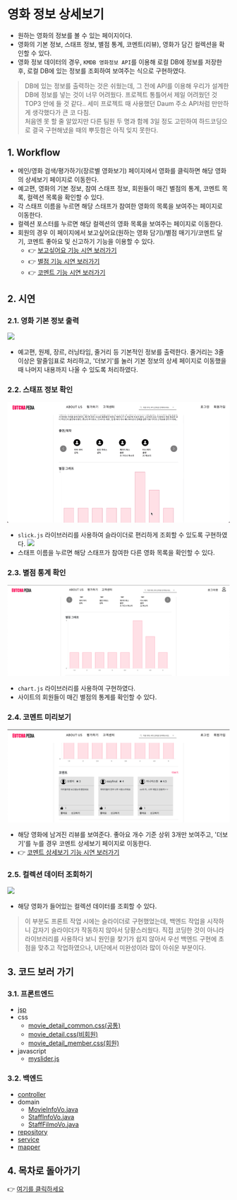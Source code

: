 # 영화 정보 상세보기
- 원하는 영화의 정보를 볼 수 있는 페이지이다.
- 영화의 기본 정보, 스태프 정보, 별점 통계, 코멘트(리뷰), 영화가 담긴 컬렉션을 확인할 수 있다.
- 영화 정보 데이터의 경우, `KMDB 영화정보 API`를 이용해 로컬 DB에 정보를 저장한 후, 로컬 DB에 있는 정보를 조회하여 보여주는 식으로 구현하였다.
> DB에 있는 정보를 출력하는 것은 쉬웠는데, 그 전에 API를 이용해 우리가 설계한 DB에 정보를 넣는 것이 너무 어려웠다. 프로젝트 통틀어서 제일 어려웠던 것 TOP3 안에 들 것 같다.. 세미 프로젝트 때 사용했던 Daum 주소 API처럼 만만하게 생각했다가 큰 코 다침.<br/> 처음엔 못 할 줄 알았지만 다른 팀원 두 명과 함께 3일 정도 고민하여 하드코딩으로 결국 구현해냈을 때의 뿌듯함은 아직 잊지 못한다.
## 1. Workflow
- 메인/영화 검색/평가하기(장르별 영화보기) 페이지에서 영화를 클릭하면 해당 영화의 상세보기 페이지로 이동한다.
- 예고편, 영화의 기본 정보, 참여 스태프 정보, 회원들이 매긴 별점의 통계, 코멘트 목록, 컬렉션 목록을 확인할 수 있다.
- 각 스태프 이름을 누르면 해당 스태프가 참여한 영화의 목록을 보여주는 페이지로 이동한다.
- 컬렉션 포스터를 누르면 해당 컬렉션의 영화 목록을 보여주는 페이지로 이동한다.
- 회원의 경우 이 페이지에서 보고싶어요(원하는 영화 담기)/별점 매기기/코멘트 달기, 코멘트 좋아요 및 신고하기 기능을 이용할 수 있다.
  - 👉 [보고싶어요 기능 시연 보러가기](./../wanna-watch/README.md)
  - 👉 [별점 기능 시연 보러가기](./../star-rating/README.md)
  - 👉 [코멘트 기능 시연 보러가기](./../comment/README.md)

## 2. 시연
### 2.1. 영화 기본 정보 출력
![](assets/detail.GIF)
- 예고편, 원제, 장르, 러닝타임, 줄거리 등 기본적인 정보를 출력한다. 줄거리는 3줄 이상은 말줄임표로 처리하고, '더보기'를 눌러 기본 정보의 상세 페이지로 이동했을 때 나머지 내용까지 나올 수 있도록 처리하였다.
### 2.2. 스태프 정보 확인
![](assets/staff_slider.GIF)
- `slick.js` 라이브러리를 사용하여 슬라이더로 편리하게 조회할 수 있도록 구현하였다.
![](assets/staff_detail.GIF)
- 스태프 이름을 누르면 해당 스태프가 참여한 다른 영화 목록을 확인할 수 있다.
### 2.3. 별점 통계 확인
![](assets/star_statistics.png)
- `chart.js` 라이브러리를 사용하여 구현하였다.
- 사이트의 회원들이 매긴 별점의 통계를 확인할 수 있다.
### 2.4. 코멘트 미리보기
![](assets/detail_comment.png)
- 해당 영화에 남겨진 리뷰를 보여준다. 좋아요 개수 기준 상위 3개만 보여주고, '더보기'를 누를 경우 코멘트 상세보기 페이지로 이동한다.
- 👉 [코멘트 상세보기 기능 시연 보러가기](./comment/README.md)
### 2.5. 컬렉션 데이터 조회하기
![](assets/collection.GIF)
- 해당 영화가 들어있는 컬렉션 데이터를 조회할 수 있다.
> 이 부분도 프론트 작업 시에는 슬라이더로 구현했었는데, 백엔드 작업을 시작하니 갑자기 슬라이더가 작동하지 않아서 당황스러웠다. 직접 코딩한 것이 아니라 라이브러리를 사용하다 보니 원인을 찾기가 쉽지 않아서 우선 백엔드 구현에 초점을 맞추고 작업하였으나, UI단에서 미완성이라 많이 아쉬운 부분이다.

## 3. 코드 보러 가기
### 3.1. 프론트엔드
- [jsp](https://github.com/geniushyeon/KH-FINAL-PROJECT/blob/main/src/main/webapp/WEB-INF/view/user/movie/detail/movie_detail.jsp)
- css
  - [movie_detail_common.css(공통)](https://github.com/geniushyeon/KH-FINAL-PROJECT/blob/main/src/main/resources/static/css/movie/movie_detail_common.css)
  - [movie_detail.css(비회원)](https://github.com/geniushyeon/KH-FINAL-PROJECT/blob/main/src/main/resources/static/css/movie/movie_detail.css)
  - [movie_detail_member.css(회원)](https://github.com/geniushyeon/KH-FINAL-PROJECT/blob/main/src/main/resources/static/css/movie/movie_detail_member.css)
- javascript
  - [myslider.js](https://github.com/geniushyeon/KH-FINAL-PROJECT/blob/main/src/main/resources/static/js/movie/myslider.js)
### 3.2. 백엔드
- [controller](https://github.com/geniushyeon/KH-FINAL-PROJECT/blob/main/src/main/java/kr/or/eutchapedia/movie/detail/controller/MovieDetailController.java)
- domain
  - [MovieInfoVo.java](https://github.com/geniushyeon/KH-FINAL-PROJECT/blob/main/src/main/java/kr/or/eutchapedia/movie/detail/domain/MovieInfoVo.java)
  - [StaffInfoVo.java](https://github.com/geniushyeon/KH-FINAL-PROJECT/blob/main/src/main/java/kr/or/eutchapedia/movie/detail/domain/StaffInfoVo.java)
  - [StaffFilmoVo.java](https://github.com/geniushyeon/KH-FINAL-PROJECT/blob/main/src/main/java/kr/or/eutchapedia/movie/detail/domain/StaffFilmoVo.java)
- [repository](https://github.com/geniushyeon/KH-FINAL-PROJECT/blob/main/src/main/java/kr/or/eutchapedia/movie/detail/repository/MovieDetailMapper.java)
- [service](https://github.com/geniushyeon/KH-FINAL-PROJECT/blob/main/src/main/java/kr/or/eutchapedia/movie/detail/service/MovieDetailDao.java)
- [mapper](https://github.com/geniushyeon/KH-FINAL-PROJECT/blob/main/src/main/resources/static/mapper/movie_detail_mapper.xml)

## 4. 목차로 돌아가기
👉 [여기를 클릭하세요](/kh-final-project/README.md)